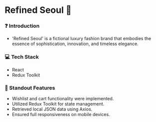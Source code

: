 # Refined Seoul 👕

### ❓ Introduction
- 'Refined Seoul' is a fictional luxury fashion brand that embodies the essence of sophistication, innovation, and timeless elegance.

### 💻 Tech Stack
- React
- Redux Toolkit

### 🌟 Standout Features
- Wishlist and cart functionality were implemented.
- Utilized Redux Toolkit for state management.
- Retrieved local JSON data using Axios.
- Ensured full responsiveness on mobile devices.
